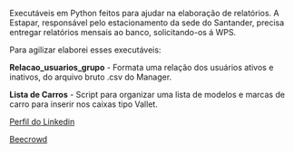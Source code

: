 Executáveis em Python feitos para ajudar na elaboração de relatórios.
A Estapar, responsável pelo estacionamento da sede do Santander, precisa entregar
relatórios mensais ao banco, solicitando-os á WPS.

Para agilizar elaborei esses executáveis:

**Relacao_usuarios_grupo** - Formata uma relação dos usuários ativos e inativos, do arquivo bruto .csv do Manager.

**Lista de Carros** - Script para organizar uma lista de modelos e marcas de carro para inserir nos caixas tipo Vallet.


[Perfil do Linkedin]

[Beecrowd]


[Beecrowd]: https://www.beecrowd.com.br/judge/pt/profile/540978
[Perfil do Linkedin]: https://www.linkedin.com/in/caio-satiro-29150b1a7/

